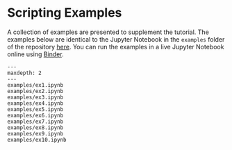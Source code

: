 # Scripting Examples

A collection of examples are presented to supplement the tutorial.
The examples below are identical to the Jupyter Notebook
in the `examples` folder of the repository
[here](https://github.com/cuihantao/andes/tree/master/examples).
You can run the examples in a live Jupyter Notebook online using
[Binder](https://mybinder.org/v2/gh/cuihantao/andes/master).

```{toctree}
---
maxdepth: 2
---
examples/ex1.ipynb
examples/ex2.ipynb
examples/ex3.ipynb
examples/ex4.ipynb
examples/ex5.ipynb
examples/ex6.ipynb
examples/ex7.ipynb
examples/ex8.ipynb
examples/ex9.ipynb
examples/ex10.ipynb
```
